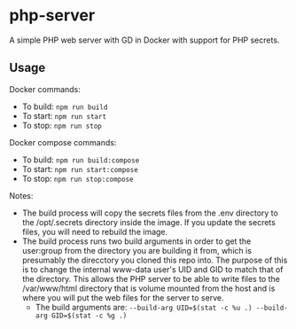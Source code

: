 # php-server
A simple PHP web server with GD in Docker with support for PHP secrets.

## Usage
Docker commands:
- To build: `npm run build`
- To start: `npm run start`
- To stop: `npm run stop`

Docker compose commands:
- To build: `npm run build:compose`
- To start: `npm run start:compose`
- To stop: `npm run stop:compose`

Notes:
- The build process will copy the secrets files from the .env directory to the /opt/.secrets directory inside the image. If you update the secrets files, you will need to rebuild the image.
- The build process runs two build arguments in order to get the user:group from the directory you are building it from, which is presumably the direcctory you cloned this repo into. The purpose of this is to change the internal www-data user's UID and GID to match that of the directory. This allows the PHP server to be able to write files to the /var/www/html directory that is volume mounted from the host and is where you will put the web files for the server to serve.
    - The build arguments are: `--build-arg UID=$(stat -c %u .) --build-arg GID=$(stat -c %g .)`
